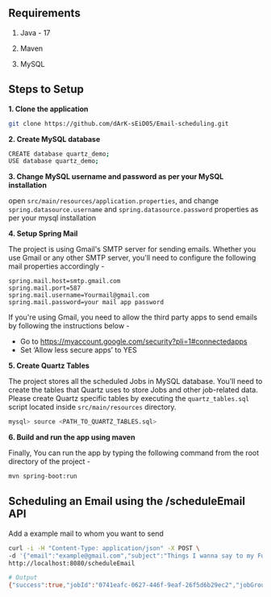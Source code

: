 ## Requirements

1. Java - 17

2. Maven 

3. MySQL 

## Steps to Setup

**1. Clone the application**

```bash
git clone https://github.com/dArK-sEiD05/Email-scheduling.git
```

**2. Create MySQL database**

```bash
CREATE database quartz_demo;
USE database quartz_demo;
```

**3. Change MySQL username and password as per your MySQL installation**

open `src/main/resources/application.properties`, and change `spring.datasource.username` and `spring.datasource.password` properties as per your mysql installation


**4. Setup Spring Mail**

The project is using Gmail's SMTP server for sending emails. Whether you use Gmail or any other SMTP server, you'll need to configure the following mail properties accordingly -

```properties
spring.mail.host=smtp.gmail.com
spring.mail.port=587
spring.mail.username=Yourmail@gmail.com
spring.mail.password=your mail app password
```

If you're using Gmail, you need to allow the third party apps to send emails by following the instructions below -

+ Go to https://myaccount.google.com/security?pli=1#connectedapps
+ Set ‘Allow less secure apps’ to YES

**5. Create Quartz Tables**

The project stores all the scheduled Jobs in MySQL database. You'll need to create the tables that Quartz uses to store Jobs and other job-related data. Please create Quartz specific tables by executing the `quartz_tables.sql` script located inside `src/main/resources` directory.

```bash
mysql> source <PATH_TO_QUARTZ_TABLES.sql>
```

**6. Build and run the app using maven**

Finally, You can run the app by typing the following command from the root directory of the project -

```bash
mvn spring-boot:run
```

## Scheduling an Email using the /scheduleEmail API

Add a example mail to whom you want to send

```bash
curl -i -H "Content-Type: application/json" -X POST \
-d '{"email":"example@gmail.com","subject":"Things I wanna say to my Future self","body":"Dear Future me, <br><br> <b>Think Big And Don’t Listen To People Who Tell You It Can’t Be Done. Life’s Too Short To Think Small.</b> <br><br> Cheers, <br>Rajeev!","dateTime":"2027-09-04T16:15:00","timeZone":"Asia/Kolkata"}' \
http://localhost:8080/scheduleEmail

# Output
{"success":true,"jobId":"0741eafc-0627-446f-9eaf-26f5d6b29ec2","jobGroup":"email-jobs","message":"Email Scheduled Successfully!"}
```